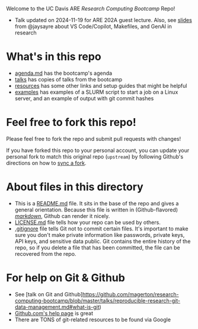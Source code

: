 Welcome to the UC Davis ARE *Research Computing Bootcamp* Repo!

- Talk updated on 2024-11-19 for ARE 202A guest lecture. Also, see [slides](https://github.com/jaysayre/ResearchTools) from @jaysayre about VS Code/Copilot, Makefiles, and GenAI in research


# What's in this repo

- [agenda.md](./agenda.md) has the bootcamp's agenda
- [talks](./talks) has copies of talks from the bootcamp
- [resources](./resources) has some other links and setup guides that might be helpful
- [examples](./examples) has examples of a SLURM script to start a job on a Linux server, and an example of output with git commit hashes

# Feel free to fork this repo!

Please feel free to fork the repo and submit pull requests with changes!

If you have forked this repo to your personal account, you can update your personal fork to match this original repo (`upstream`) by following Github's directions on how to [sync a fork](https://help.github.com/en/articles/syncing-a-fork).

# About files in this directory

- This is a [README.md](README.md) file. It sits in the base of the repo and gives a general orientation. Because this file is written in (Github-flavored) [*markdown*](https://help.github.com/en/articles/basic-writing-and-formatting-syntax), Github can render it nicely.
- [LICENSE.md](LICENSE.md) file tells how your repo can be used by others.
- [.gitignore](.gitignore) file tells Git not to commit certain files. It's important to make sure you don't make private information like passwords, private keys, API keys, and sensitive data public. Git contains the entire history of the repo, so if you delete a file that has been committed, the file can be recovered from the repo.

# For help on Git & Github

- See [talk on Git and Github]https://github.com/magerton/research-computing-bootcamp/blob/master/talks/reproducible-research-git-data-management.md#what-is-git)
- [Github.com's help page](https://help.github.com/en#dotcom) is great
- There are TONS of git-related resources to be found via Google
